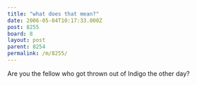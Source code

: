```yaml
---
title: "what does that mean?"
date: 2006-05-04T10:17:33.000Z
post: 8255
board: 8
layout: post
parent: 8254
permalink: /m/8255/
---
```

Are you the fellow who got thrown out of Indigo the other day?
